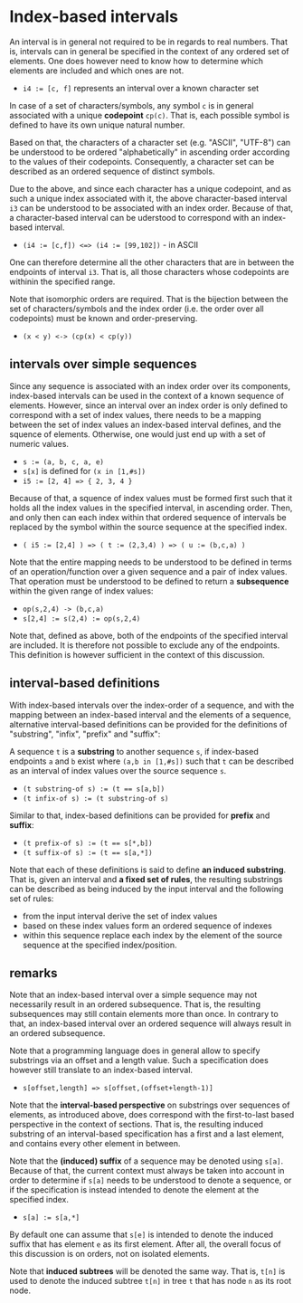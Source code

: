 
<!-- ======================================================================= -->
# Index-based intervals

An interval is in general not required to be in regards to real numbers. That
is, intervals can in general be specified in the context of any ordered set of
elements. One does however need to know how to determine which elements are
included and which ones are not.

* `i4 := [c, f]` represents an interval over a known character set

In case of a set of characters/symbols, any symbol `c` is in general associated
with a unique **codepoint** `cp(c)`. That is, each possible symbol is defined
to have its own unique natural number.

Based on that, the characters of a character set (e.g. "ASCII", "UTF-8") can
be understood to be ordered "alphabetically" in ascending order according to
the values of their codepoints. Consequently, a character set can be described
as an ordered sequence of distinct symbols.

Due to the above, and since each character has a unique codepoint, and as such
a unique index associated with it, the above character-based interval `i3`
can be understood to be associated with an index order. Because of that, a
character-based interval can be uderstood to correspond with an index-based
interval.

* `(i4 := [c,f]) <=> (i4 := [99,102])` - in ASCII

One can therefore determine all the other characters that are in between the
endpoints of interval `i3`. That is, all those characters whose codepoints are
withinin the specified range.

Note that isomorphic orders are required. That is the bijection between the set
of characters/symbols and the index order (i.e. the order over all codepoints)
must be known and order-preserving.

* `(x < y) <-> (cp(x) < cp(y))`

<!-- ======================================================================= -->
## intervals over simple sequences

Since any sequence is associated with an index order over its components,
index-based intervals can be used in the context of a known sequence of
elements. However, since an interval over an index order is only defined
to correspond with a set of index values, there needs to be a mapping
between the set of index values an index-based interval defines, and the
squence of elements. Otherwise, one would just end up with a set of numeric
values.

* `s := (a, b, c, a, e)`
* `s[x]` is defined for `(x in [1,#s])`
* `i5 := [2, 4] => { 2, 3, 4 }`

Because of that, a squence of index values must be formed first such that
it holds all the index values in the specified interval, in ascending order.
Then, and only then can each index within that ordered sequence of intervals
be replaced by the symbol within the source sequence at the specified index.

* `( i5 := [2,4] ) => ( t := (2,3,4) ) => ( u := (b,c,a) )`

Note that the entire mapping needs to be understood to be defined in terms of
an operation/function over a given sequence and a pair of index values. That
operation must be understood to be defined to return a **subsequence** within
the given range of index values:

* `op(s,2,4) -> (b,c,a)`
* `s[2,4] := s(2,4) := op(s,2,4)`

Note that, defined as above, both of the endpoints of the specified interval
are included. It is therefore not possible to exclude any of the endpoints.
This definition is however sufficient in the context of this discussion.

<!-- ======================================================================= -->
## interval-based definitions

With index-based intervals over the index-order of a sequence, and with the
mapping between an index-based interval and the elements of a sequence,
alternative interval-based definitions can be provided for the definitions
of "substring", "infix", "prefix" and "suffix":

A sequence `t` is a **substring** to another sequence `s`, if index-based
endpoints `a` and `b` exist where `(a,b in [1,#s])` such that `t` can be
described as an interval of index values over the source sequence `s`.

* `(t substring-of s) := (t == s[a,b])`
* `(t infix-of s) := (t substring-of s)`

Similar to that, index-based definitions can be provided for
**prefix** and **suffix**:

* `(t prefix-of s) := (t == s[*,b])`
* `(t suffix-of s) := (t == s[a,*])`

Note that each of these definitions is said to define **an induced substring**.
That is, given an interval and **a fixed set of rules**, the resulting substrings
can be described as being induced by the input interval and the following set
of rules:

* from the input interval derive the set of index values
* based on these index values form an ordered sequence of indexes
* within this sequence replace each index by the element of the
  source sequence at the specified index/position.

<!-- ======================================================================= -->
## remarks

Note that an index-based interval over a simple sequence may not necessarily
result in an ordered subsequence. That is, the resulting subsequences may still
contain elements more than once. In contrary to that, an index-based interval
over an ordered sequence will always result in an ordered subsequence.

Note that a programming language does in general allow to specify substrings
via an offset and a length value. Such a specification does however still
translate to an index-based interval.

* `s[offset,length] => s[offset,(offset+length-1)]`

Note that the **interval-based perspective** on substrings over sequences of
elements, as introduced above, does correspond with the first-to-last based
perspective in the context of sections. That is, the resulting induced
substring of an interval-based specification has a first and a last element,
and contains every other element in between.

Note that the **(induced) suffix** of a sequence may be denoted using `s[a]`.
Because of that, the current context must always be taken into account in order
to determine if `s[a]` needs to be understood to denote a sequence, or if the
specification is instead intended to denote the element at the specified index.

* `s[a] := s[a,*]`

By default one can assume that `s[e]` is intended to denote the induced suffix
that has element `e` as its first element. After all, the overall focus of this
discussion is on orders, not on isolated elements.

Note that **induced subtrees** will be denoted the same way. That is, `t[n]`
is used to denote the induced subtree `t[n]` in tree `t` that has node `n`
as its root node.
